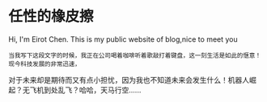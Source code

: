 # 任性的橡皮擦
Hi, I'm Eirot Chen. This is my public website of blog,nice to meet you


    当我写下这段文字的时候，我正在公司喝着咖啡听着歌敲打着键盘，这一刻生活是如此的惬意！现今科技发展的非常迅速，
对于未来却是期待而又有点小担忧，因为我也不知道未来会发生什么！机器人崛起？无飞机到处乱飞？哈哈，天马行空......

